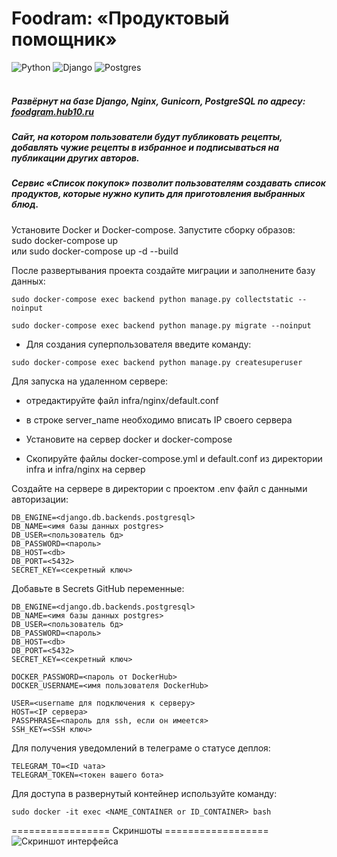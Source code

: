 # Foodram: «Продуктовый помощник»

![Python](https://img.shields.io/badge/python-3670A0?style=for-the-badge&logo=python&logoColor=ffdd54)
![Django](https://img.shields.io/badge/django-%23092E20.svg?style=for-the-badge&logo=django&logoColor=white)
![Postgres](https://img.shields.io/badge/postgres-%23316192.svg?style=for-the-badge&logo=postgresql&logoColor=white)<br/>
<br/>
##### Развёрнут на базе Django, Nginx, Gunicorn, PostgreSQL по адресу: [foodgram.hub10.ru](http://foodgram.hub10.ru/)
##### Cайт, на котором пользователи будут публиковать рецепты, добавлять чужие рецепты в избранное и подписываться на публикации других авторов.<br>
##### Сервис «Список покупок» позволит пользователям создавать список продуктов, которые нужно купить для приготовления выбранных блюд.


Установите Docker и Docker-compose. Запустите сборку образов:<br>
sudo docker-compose up<br>
или
sudo docker-compose up -d --build<br>

После развертывания проекта создайте миграции и заполнените базу данных:<br>
```
sudo docker-compose exec backend python manage.py collectstatic --noinput
```
```
sudo docker-compose exec backend python manage.py migrate --noinput
```

- Для создания суперпользователя введите команду:
```
sudo docker-compose exec backend python manage.py createsuperuser
```

Для запуска на удаленном сервере:<br>
+ отредактируйте файл infra/nginx/default.conf<br>

+ в строке server_name необходимо вписать IP своего сервера<br>

+ Установите на сервер docker и docker-compose<br>

+ Скопируйте файлы docker-compose.yml и default.conf из директории infra и infra/nginx на сервер<br>

Cоздайте на сервере в директории с проектом .env файл c данными авторизации:

```
DB_ENGINE=<django.db.backends.postgresql>
DB_NAME=<имя базы данных postgres>
DB_USER=<пользователь бд>
DB_PASSWORD=<пароль>
DB_HOST=<db>
DB_PORT=<5432>
SECRET_KEY=<секретный ключ> 
```
Добавьте в Secrets GitHub переменные:<br>
```
DB_ENGINE=<django.db.backends.postgresql>
DB_NAME=<имя базы данных postgres>
DB_USER=<пользователь бд>
DB_PASSWORD=<пароль>
DB_HOST=<db>
DB_PORT=<5432>
SECRET_KEY=<секретный ключ>

DOCKER_PASSWORD=<пароль от DockerHub>
DOCKER_USERNAME=<имя пользователя DockerHub>

USER=<username для подключения к серверу>
HOST=<IP сервера>
PASSPHRASE=<пароль для ssh, если он имеется>
SSH_KEY=<SSH ключ>
```
Для получения уведомлений в телеграме о статусе деплоя:<br>
```
TELEGRAM_TO=<ID чата>
TELEGRAM_TOKEN=<токен вашего бота>
```
Для доступа в развернутый контейнер используйте команду:<br>
```
sudo docker -it exec <NAME_CONTAINER or ID_CONTAINER> bash

```

=================  Скриншоты  ==================<br>
![Скриншот интерфейса](assets/images/my_project_screenshot.png)

